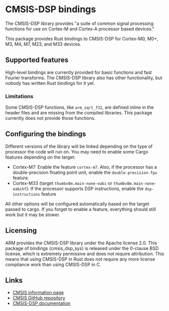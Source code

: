 # CMSIS-DSP bindings

The CMSIS-DSP library provides "a suite of common signal processing functions for use on Cortex-M and Cortex-A processor
based devices."

This package provides Rust bindings to CMSIS-DSP for Cortex-M0, M0+, M3, M4, M7, M23, and M33 devices.

## Supported features

High-level bindings are currently provided for basic functions and fast Fourier transforms. The CMSIS-DSP library also
has other functionality, but nobody has written Rust bindings for it yet.

### Limitations

Some CMSIS-DSP functions, like `arm_sqrt_f32`, are defined inline in the header files and are missing from the compiled
libraries. This package currently does not provide those functions.

## Configuring the bindings

Different versions of the library will be linked depending on the type of processor the code will run on.
You may need to enable some Cargo features depending on the target:

 * Cortex-M7: Enable the feature `cortex-m7`. Also, if the processor has a double-precision floating point unit, enable
   the `double-precision-fpu` feature.
 * Cortex-M33 (target `thumbv8m.main-none-eabi` or `thumbv8m.main-none-eabihf`): If the processor supports DSP 
   instructions, enable the `dsp-instructions` feature
   
All other options will be configured automatically based on the target passed to cargo. If you forget to enable a
feature, everything should still work but it may be slower.

## Licensing

ARM provides the CMSIS-DSP library under the Apache license 2.0. This package of bindings (cmsis_dsp_sys) is released
under the 0-clause BSD license, which is extremely permissive and does not require attribution. This means that using
CMSIS-DSP in Rust does not require any more license compliance work than using CMSIS-DSP in C.

## Links

* [CMSIS information page](https://www.arm.com/why-arm/technologies/cmsis)
* [CMSIS GitHub repository](https://github.com/ARM-software/CMSIS_5/)
* [CMSIS-DSP documentation](https://arm-software.github.io/CMSIS_5/DSP/html/index.html)
